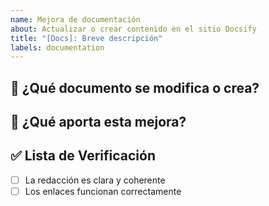 ```yaml
---
name: Mejora de documentación
about: Actualizar o crear contenido en el sitio Docsify
title: "[Docs]: Breve descripción"
labels: documentation
---
```


## 📘 ¿Qué documento se modifica o crea?

## 🧠 ¿Qué aporta esta mejora?

## ✅ Lista de Verificación

- [ ] La redacción es clara y coherente
- [ ] Los enlaces funcionan correctamente
